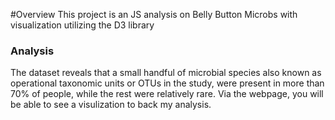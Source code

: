 #Overview
 This project is an JS analysis on Belly Button Microbs with visualization utilizing the D3 library
### Analysis
The dataset reveals that a small handful of microbial species also known as operational taxonomic units or OTUs in the study, were present in more than 70% of people, while the rest were relatively rare. Via the webpage, you will be able to see a visulization to back my analysis.
